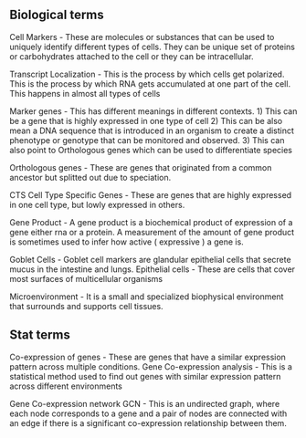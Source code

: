 
## Biological terms


Cell Markers - These are molecules or substances that can be used to uniquely identify different types of cells. 
                They can be unique set of proteins or carbohydrates attached to the cell or they can be intracellular.
                

Transcript Localization - This is the process by which cells get polarized. This is the process by which RNA gets accumulated at one part of the cell. This happens in almost all types of cells

Marker genes - This has different meanings in different contexts.
            1) This can be a gene that is highly expressed in one type of cell
            2) This can be also mean a DNA sequence that is introduced in an organism to create a distinct phenotype or genotype that can be monitored and observed.
            3) This can also point to Orthologous genes which can be used to differentiate species


Orthologous genes - These are genes that originated from a common ancestor but splitted out due to speciation.


CTS Cell Type Specific Genes - These are genes that are highly expressed in one cell type, but lowly expressed in others.
            
Gene Product - A gene product is a biochemical product of expression of a gene either rna or a protein. 
                A measurement of the amount of gene product is sometimes used to infer how active ( expressive ) a gene is.


Goblet Cells - Goblet cell markers are glandular epithelial cells that secrete mucus in the intestine and lungs.
Epithelial cells - These are cells that cover most surfaces of multicellular organisms

Microenvironment - It is a small and specialized biophysical environment that surrounds and supports cell tissues.




## Stat terms

Co-expression of genes - These are genes that have a similar expression pattern across multiple conditions.
Gene Co-expression analysis - This is a statistical method used to find out genes with similar expression pattern across different environments

Gene Co-expression network GCN - This is an undirected graph, where each node corresponds to a gene and a pair of nodes are connected with an edge if there is a significant co-expression relationship between them.



